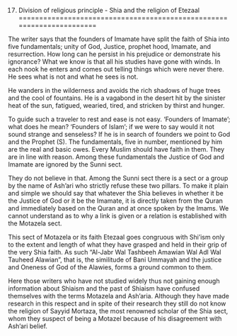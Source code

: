 17. Division of religious principle - Shia and the religion of Etezaal
======================================================================

The writer says that the founders of Imamate have split the faith of
Shia into five fundamentals; unity of God, Justice, prophet hood,
Imamate, and resurrection. How long can he persist in his prejudice or
demonstrate his ignorance? What we know is that all his studies have
gone with winds. In each nook he enters and comes out telling things
which were never there. He sees what is not and what he sees is not.

He wanders in the wilderness and avoids the rich shadows of huge trees
and the cool of fountains. He is a vagabond in the desert hit by the
sinister heat of the sun, fatigued, wearied, tired, and stricken by
thirst and hunger.

To guide such a traveler to rest and ease is not easy. ‘Founders of
Imamate’; what does he mean? ‘Founders of Islam’; if we were to say
would it not sound strange and senseless? If he is in search of founders
we point to God and the Prophet (S). The fundamentals, five in number,
mentioned by him are the real and basic owes. Every Muslim should have
faith in them. They are in line with reason. Among these fundamentals
the Justice of God and Imamate are ignored by the Sunni sect.

They do not believe in that. Among the Sunni sect there is a sect or a
group by the name of Ash’ari who strictly refuse these two pillars. To
make it plain and simple we should say that whatever the Shia believes
in whether it be the Justice of God or it be the Imamate, it is directly
taken from the Quran and immediately based on the Quran and at once
spoken by the Imams. We cannot understand as to why a link is given or a
relation is established with the Motazela sect.

This sect of Motazela or its faith Etezaal goes congruous with Shi’ism
only to the extent and length of what they have grasped and held in
their grip of the very Shia faith. As such “Al-Jabr Wal Tashbeeh Amawian
Wal Adl Wal Tauheed Alawian”, that is, the similitude of Bani Ummayah
and the justice and Oneness of God of the Alawies, forms a ground common
to them.

Here those writers who have not studied widely thus not gaining enough
information about Shiaism and the past of Shiaism have confused
themselves with the terms Motazela and Ash’aria. Although they have made
research in this respect and in spite of their research they still do
not know the religion of Sayyid Mortaza, the most renowned scholar of
the Shia sect, whom they suspect of being a Motazel because of his
disagreement with Ash’ari belief.


